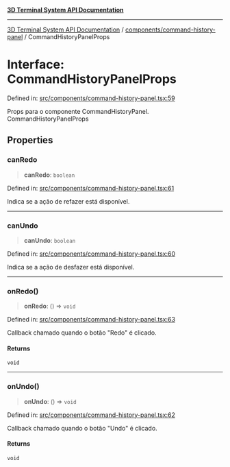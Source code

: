 [**3D Terminal System API Documentation**](../../../README.md)

***

[3D Terminal System API Documentation](../../../README.md) / [components/command-history-panel](../README.md) / CommandHistoryPanelProps

# Interface: CommandHistoryPanelProps

Defined in: [src/components/command-history-panel.tsx:59](https://github.com/Dicommunitas/ThreeJS_Terminal_3D/blob/6861c3fedb296b50971bbc544df59a09f35d0238/src/components/command-history-panel.tsx#L59)

Props para o componente CommandHistoryPanel.
 CommandHistoryPanelProps

## Properties

### canRedo

> **canRedo**: `boolean`

Defined in: [src/components/command-history-panel.tsx:61](https://github.com/Dicommunitas/ThreeJS_Terminal_3D/blob/6861c3fedb296b50971bbc544df59a09f35d0238/src/components/command-history-panel.tsx#L61)

Indica se a ação de refazer está disponível.

***

### canUndo

> **canUndo**: `boolean`

Defined in: [src/components/command-history-panel.tsx:60](https://github.com/Dicommunitas/ThreeJS_Terminal_3D/blob/6861c3fedb296b50971bbc544df59a09f35d0238/src/components/command-history-panel.tsx#L60)

Indica se a ação de desfazer está disponível.

***

### onRedo()

> **onRedo**: () => `void`

Defined in: [src/components/command-history-panel.tsx:63](https://github.com/Dicommunitas/ThreeJS_Terminal_3D/blob/6861c3fedb296b50971bbc544df59a09f35d0238/src/components/command-history-panel.tsx#L63)

Callback chamado quando o botão "Redo" é clicado.

#### Returns

`void`

***

### onUndo()

> **onUndo**: () => `void`

Defined in: [src/components/command-history-panel.tsx:62](https://github.com/Dicommunitas/ThreeJS_Terminal_3D/blob/6861c3fedb296b50971bbc544df59a09f35d0238/src/components/command-history-panel.tsx#L62)

Callback chamado quando o botão "Undo" é clicado.

#### Returns

`void`
